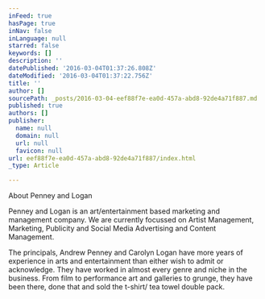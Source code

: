 ```yaml
---
inFeed: true
hasPage: true
inNav: false
inLanguage: null
starred: false
keywords: []
description: ''
datePublished: '2016-03-04T01:37:26.808Z'
dateModified: '2016-03-04T01:37:22.756Z'
title: ''
author: []
sourcePath: _posts/2016-03-04-eef88f7e-ea0d-457a-abd8-92de4a71f887.md
published: true
authors: []
publisher:
  name: null
  domain: null
  url: null
  favicon: null
url: eef88f7e-ea0d-457a-abd8-92de4a71f887/index.html
_type: Article

---
```

About Penney and Logan

Penney and Logan is an art/entertainment based marketing and management company. We are currently focussed on Artist Management, Mark​​eting, Publicity and Social Media Advertising and Content Management.

The principals, Andrew Penney and Carolyn Logan have more years of experience in arts and entertainment than either wish to admit or acknowledge. They have worked in almost every genre and niche in the business. From film to performance art and galleries to grunge, they have been there, done that and sold the t-shirt/ tea towel double pack.​